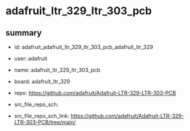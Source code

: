 # adafruit_ltr_329_ltr_303_pcb
 
## summary 
* id: adafruit_adafruit_ltr_329_ltr_303_pcb_adafruit_ltr_329
* user: adafruit
* name: adafruit_ltr_329_ltr_303_pcb
* board: adafruit_ltr_329
* repo: https://github.com/adafruit/Adafruit-LTR-329-LTR-303-PCB



* src_file_repo_sch: 
* src_file_repo_sch_link: https://github.com/adafruit/Adafruit-LTR-329-LTR-303-PCB/tree/main/






